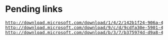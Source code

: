 # Pending links

<pre>
<a href="http://download.microsoft.com/download/1/4/2/142b1f24-906a-4014-9765-48df2b8aa47b/6001.18000.080118-1840_iso_client_sp_wave1-FRMCSP1_DVD.iso">http://download.microsoft.com/download/1/4/2/142b1f24-906a-4014-9765-48df2b8aa47b/6001.18000.080118-1840_iso_client_sp_wave1-FRMCSP1_DVD.iso</a>
<a href="http://download.microsoft.com/download/9/c/d/9cdfa30e-5901-40e4-b6bf-4a0086ea0a6a/6001.18000.080118-1840-kb3aikl_en.iso">http://download.microsoft.com/download/9/c/d/9cdfa30e-5901-40e4-b6bf-4a0086ea0a6a/6001.18000.080118-1840-kb3aikl_en.iso</a>
<a href="http://download.microsoft.com/download/b/3/7/b375974d-d9a8-454e-b929-4ed9b8020121/6001.18000.080118-1840_x86fre_wave1_ServicePackInstaller-FRMCSP1_CD1.iso">http://download.microsoft.com/download/b/3/7/b375974d-d9a8-454e-b929-4ed9b8020121/6001.18000.080118-1840_x86fre_wave1_ServicePackInstaller-FRMCSP1_CD1.iso</a>
</pre>
